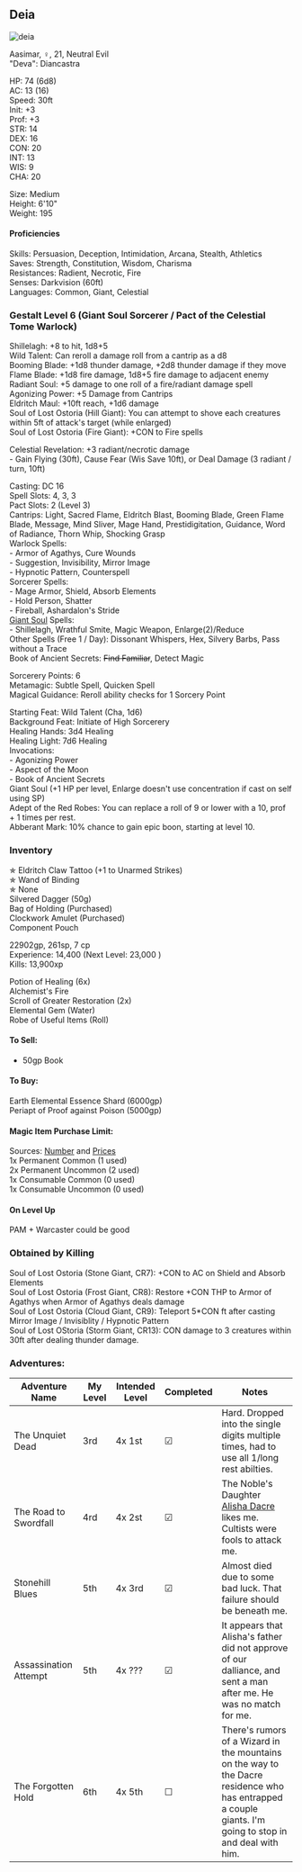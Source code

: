 ## Deia
![deia](https://user-images.githubusercontent.com/57691070/174911183-2a3b05d8-6423-4caf-b3ac-a2b0a3b90a2c.png)

Aasimar, ♀, 21, Neutral Evil \
"Deva": Diancastra 

HP: 74 (6d8) \
AC: 13 (16) \
Speed: 30ft \
Init: +3 \
Prof: +3 \
STR: 14 \
DEX: 16 \
CON: 20 \
INT: 13 \
WIS: 9 \
CHA: 20

Size: Medium \
Height: 6'10" \
Weight: 195 

#### Proficiencies
Skills: Persuasion, Deception, Intimidation, Arcana, Stealth, Athletics \
Saves: Strength, Constitution, Wisdom, Charisma \
Resistances: Radient, Necrotic, Fire \
Senses: Darkvision (60ft) \
Languages: Common, Giant, Celestial 

### Gestalt Level 6 (Giant Soul Sorcerer / Pact of the Celestial Tome Warlock) 

Shillelagh: +8 to hit, 1d8+5 \
Wild Talent: Can reroll a damage roll from a cantrip as a d8 \
Booming Blade: +1d8 thunder damage, +2d8 thunder damage if they move \
Flame Blade: +1d8 fire damage, 1d8+5 fire damage to adjacent enemy \
Radiant Soul: +5 damage to one roll of a fire/radiant damage spell \
Agonizing Power: +5 Damage from Cantrips \
Eldritch Maul: +10ft reach, +1d6 damage \
Soul of Lost Ostoria (Hill Giant): You can attempt to shove each creatures within 5ft of attack's target (while enlarged) \
Soul of Lost Ostoria (Fire Giant): +CON to Fire spells 

Celestial Revelation: +3 radiant/necrotic damage \
\- Gain Flying (30ft), Cause Fear (Wis Save 10ft), or Deal Damage (3 radiant / turn, 10ft)

Casting: DC 16 \
Spell Slots: 4, 3, 3 \
Pact Slots: 2 (Level 3) \
Cantrips: Light, Sacred Flame, Eldritch Blast, Booming Blade, Green Flame Blade, Message, Mind Sliver, Mage Hand, Prestidigitation, Guidance, Word of Radiance, Thorn Whip, Shocking Grasp \
Warlock Spells: \
\- Armor of Agathys, Cure Wounds \
\- Suggestion, Invisibility, Mirror Image \
\- Hypnotic Pattern, Counterspell	\
Sorcerer Spells: \
\- Mage Armor, Shield, Absorb Elements \
\- Hold Person, Shatter \
\- Fireball, Ashardalon's Stride	\
[Giant Soul](https://homebrewery.naturalcrit.com/share/HytFzPl9N) Spells: \
\- Shillelagh, Wrathful Smite, Magic Weapon, Enlarge(2)/Reduce \
Other Spells (Free 1 / Day): Dissonant Whispers, Hex, Silvery Barbs, Pass without a Trace \
Book of Ancient Secrets: ~~Find Familiar~~, Detect Magic

Sorcerery Points: 6 \
Metamagic: Subtle Spell, Quicken Spell \
Magical Guidance: Reroll ability checks for 1 Sorcery Point

Starting Feat: Wild Talent (Cha, 1d6) \
Background Feat: Initiate of High Sorcerery \
Healing Hands: 3d4 Healing \
Healing Light: 7d6 Healing \
Invocations: \
\- Agonizing Power \
\- Aspect of the Moon \
\- Book of Ancient Secrets \
Giant Soul (+1 HP per level, Enlarge doesn't use concentration if cast on self using SP) \
Adept of the Red Robes: You can replace a roll of 9 or lower with a 10, prof + 1 times per rest. \
Abberant Mark: 10% chance to gain epic boon, starting at level 10. 


### Inventory
✯ Eldritch Claw Tattoo (+1 to Unarmed Strikes) \
✯ Wand of Binding \
✯ None \
Silvered Dagger (50g) \
Bag of Holding (Purchased) \
Clockwork Amulet (Purchased) \
Component Pouch

22902gp, 261sp, 7 cp \
Experience: 14,400  (Next Level: 23,000	) \
Kills: 13,900xp

Potion of Healing (6x) \
Alchemist's Fire \
Scroll of Greater Restoration (2x) \
Elemental Gem (Water) \
Robe of Useful Items (Roll)


#### To Sell: 
- 50gp Book

#### To Buy:
Earth Elemental Essence Shard (6000gp) \
Periapt of Proof against Poison (5000gp) 

#### Magic Item Purchase Limit: 
Sources: [Number](https://rpg.stackexchange.com/questions/89814/how-rare-are-magic-items-and-how-many-should-i-be-handing-out) and [Prices](https://drive.google.com/file/d/0B8XAiXpOfz9cMWt1RTBicmpmUDg/view?resourcekey=0-ceHUken0_UhQ3Apa6g4SJA) \
1x Permanent Common (1 used) \
2x Permanent Uncommon (2 used) \
1x Consumable Common (0 used) \
1x Consumable Uncommon (0 used)

#### On Level Up
PAM + Warcaster could be good 

### Obtained by Killing
Soul of Lost Ostoria (Stone Giant, CR7): +CON to AC on Shield and Absorb Elements \
Soul of Lost Ostoria (Frost Giant, CR8): Restore +CON THP to Armor of Agathys when Armor of Agathys deals damage \
Soul of Lost Ostoria (Cloud Giant, CR9): Teleport 5\*CON ft after casting Mirror Image / Invisiblity / Hypnotic Pattern \
Soul of Lost OStoria (Storm Giant, CR13): CON damage to 3 creatures within 30ft after dealing thunder damage.

### Adventures:
| Adventure Name           | My Level | Intended Level | Completed | Notes |
| ------------------------ | -------- | -------------- | --------- | --------- |
| The Unquiet Dead         | 3rd      | 4x 1st         | ☑ | Hard. Dropped into the single digits multiple times, had to use all 1/long rest abilties. |
| The Road to Swordfall    | 4rd      | 4x 2st         | ☑ | The Noble's Daughter [Alisha Dacre](https://i.imgur.com/9ezwZkL.jpg) likes me. Cultists were fools to attack me. |
| Stonehill Blues          | 5th      | 4x 3rd         | ☑ | Almost died due to some bad luck. That failure should be beneath me. |
| Assassination Attempt          | 5th      | 4x ???         | ☑ | It appears that Alisha's father did not approve of our dalliance, and sent a man after me. He was no match for me. |
| The Forgotten Hold          | 6th      | 4x 5th         | ☐ | There's rumors of a Wizard in the mountains on the way to the Dacre residence who has entrapped a couple giants. I'm going to stop in and deal with him.  |


